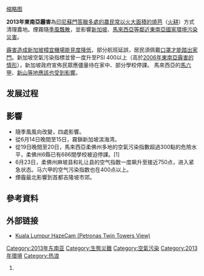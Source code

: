 [缩略图](https://zh.wikipedia.org/wiki/File:2013_haze_in_Singapore.jpg "fig:缩略图")

**2013年東南亞霾害**為[印尼](https://zh.wikipedia.org/wiki/印尼 "wikilink")[蘇門答臘多處的農民常以火大面積的燒芭](../Page/蘇門答臘.md "wikilink")（[火耕](https://zh.wikipedia.org/wiki/火耕 "wikilink")）方式清理農地。煙霧隨[季風飄散](https://zh.wikipedia.org/wiki/季風 "wikilink")，並影響[新加坡](../Page/新加坡.md "wikilink")、[馬來西亞等鄰近東南亞國家環境污染災害](https://zh.wikipedia.org/wiki/馬來西亞 "wikilink")。

[霾害造成](../Page/霾.md "wikilink")[新加坡樟宜機場能見度降低](https://zh.wikipedia.org/wiki/新加坡樟宜機場 "wikilink")，部分航班延誤，居民須佩戴[口罩才能踏出家門](../Page/口罩.md "wikilink")。新加坡空氣污染指標並曾一度升至PSI
400以上（高於[2006年東南亞霾害的情形](https://zh.wikipedia.org/wiki/2006年東南亞霾害 "wikilink")），新加坡政府宣佈民眾應儘量待在家中、部分學校停課。
馬來西亞的[馬六甲](https://zh.wikipedia.org/wiki/馬六甲 "wikilink")、[新山等地應該也受到影響](../Page/新山.md "wikilink")。

## 发展过程

## 影響

  - 隨季風風向改變，四處影響。
  - 從6月14日晚間至15日，霧鎖新加坡滨海湾。
  - 從19日晚間至20日，馬來西亞柔佛州多地的空氣污染指數超過300點的危險水平，柔佛州6縣已有686間學校被迫停課。\[1\]
  - 6月23日，柔佛州麻坡县和礼让县的空气指数一度飙升至接近750点，进入紧急状态。马六甲的空气污染指数也在400点以上。
  - 煙霾最北影響到首都吉隆坡市郊。

## 參考資料

## 外部链接

  - [Kuala Lumpur HazeCam (Petronas Twin Towers
    View)](https://archive.is/20130627191705/http://hazecam.netcompartner.com/kl-cam/)

[Category:2013年东南亚](https://zh.wikipedia.org/wiki/Category:2013年东南亚 "wikilink")
[Category:生態災難](https://zh.wikipedia.org/wiki/Category:生態災難 "wikilink")
[Category:空氣污染](https://zh.wikipedia.org/wiki/Category:空氣污染 "wikilink")
[Category:2013年環境](https://zh.wikipedia.org/wiki/Category:2013年環境 "wikilink")
[Category:热浪](https://zh.wikipedia.org/wiki/Category:热浪 "wikilink")

1.